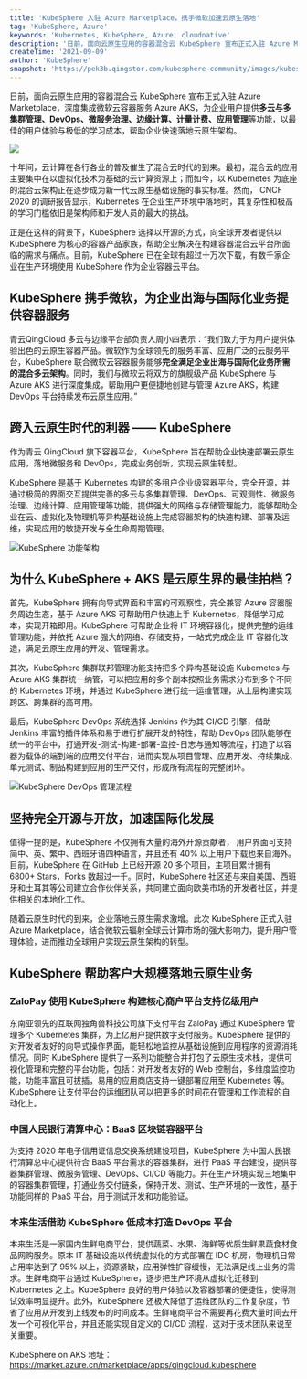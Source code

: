 ```yaml
---
title: 'KubeSphere 入驻 Azure Marketplace，携手微软加速云原生落地'
tag: 'KubeSphere, Azure'
keywords: 'Kubernetes, KubeSphere, Azure, cloudnative'
description: '日前，面向云原生应用的容器混合云 KubeSphere 宣布正式入驻 Azure Marketplace，深度集成微软云容器服务 Azure AKS，为企业用户提供多云与多集群管理、DevOps、微服务治理、边缘计算、计量计费、应用管理等功能，以最佳的用户体验与极低的学习成本，帮助企业快速落地云原生架构。'
createTime: '2021-09-09'
author: 'KubeSphere'
snapshot: 'https://pek3b.qingstor.com/kubesphere-community/images/kubesphere-azure-cover.png'
---
```


日前，面向云原生应用的容器混合云 KubeSphere 宣布正式入驻 Azure Marketplace，深度集成微软云容器服务 Azure AKS，为企业用户提供**多云与多集群管理、DevOps、微服务治理、边缘计算、计量计费、应用管理**等功能，以最佳的用户体验与极低的学习成本，帮助企业快速落地云原生架构。

![](https://pek3b.qingstor.com/kubesphere-community/images/kubesphere-on-azure.png)

十年间，云计算在各行各业的普及催生了混合云时代的到来。最初，混合云的应用主要集中在以虚拟化技术为基础的云计算资源上；而如今，以 Kubernetes 为底座的混合云架构正在逐步成为新一代云原生基础设施的事实标准。然而， CNCF 2020 的调研报告显示，Kubernetes 在企业生产环境中落地时，其复杂性和极高的学习门槛依旧是架构师和开发人员的最大的挑战。

正是在这样的背景下，KubeSphere 选择以开源的方式，向全球开发者提供以 KubeSphere 为核心的容器产品家族，帮助企业解决在构建容器混合云平台所面临的需求与痛点。目前，KubeSphere 已在全球有超过十万次下载，有数千家企业在生产环境使用 KubeSphere 作为企业容器云平台。

## KubeSphere 携手微软，为企业出海与国际化业务提供容器服务

青云QingCloud 多云与边缘平台部负责人周小四表示：“我们致力于为用户提供体验出色的云原生容器产品。微软作为全球领先的服务丰富、应用广泛的云服务平台，KubeSphere 联合微软云容器服务能够**完全满足企业出海与国际化业务所需的混合多云架构**。同时，我们与微软云将双方的旗舰级产品 KubeSphere 与 Azure AKS 进行深度集成，帮助用户更便捷地创建与管理 Azure AKS，构建 DevOps 平台持续发布云原生应用。” 

## 跨入云原生时代的利器 —— KubeSphere 

作为青云 QingCloud 旗下容器平台，KubeSphere 旨在帮助企业快速部署云原生应用，落地微服务和 DevOps，完成业务创新，实现云原生转型。

KubeSphere 是基于 Kubernetes 构建的多租户企业级容器平台，完全开源，并通过极简的界面交互提供完善的多云与多集群管理、DevOps、可观测性、微服务治理、边缘计算、应用管理等功能，提供强大的网络与存储管理能力，能够帮助企业在云、虚拟化及物理机等异构基础设施上完成容器架构的快速构建、部署及运维，实现应用的敏捷开发与全生命周期管理。

![KubeSphere 功能架构](https://pek3b.qingstor.com/kubesphere-community/images/kubesphere-feature-overview-9.jpg)

## 为什么 KubeSphere + AKS 是云原生界的最佳拍档？

首先，KubeSphere 拥有向导式界面和丰富的可观察性，完全兼容 Azure 容器服务周边生态，基于 Azure AKS 可帮助用户快速上手 Kubernetes，降低学习成本，实现开箱即用。KubeSphere 可帮助企业将 IT 环境容器化，提供完整的运维管理功能，并依托 Azure 强大的网络、存储支持，一站式完成企业 IT 容器化改造，满足云原生应用的开发、管理需求。

其次，KubeSphere 集群联邦管理功能支持把多个异构基础设施 Kubernetes 与 Azure AKS 集群统一纳管，可以把应用的多个副本按照业务需求分布到多个不同的 Kubernetes 环境，并通过 KubeSphere 进行统一运维管理，从上层构建实现跨区、跨集群的高可用。

最后，KubeSphere DevOps 系统选择 Jenkins 作为其 CI/CD 引擎，借助 Jenkins 丰富的插件体系和易于进行扩展开发的特性，帮助 DevOps 团队能够在统一的平台中，打通开发-测试-构建-部署-监控-日志与通知等流程，打造了以容器为载体的端到端的应用交付平台，进而实现从项目管理、应用开发、持续集成、单元测试、制品构建到应用的生产交付，形成所有流程的完整闭环。

![KubeSphere DevOps 管理流程](https://pek3b.qingstor.com/kubesphere-community/images/kubesphere-devops-pipline.png)

## 坚持完全开源与开放，加速国际化发展

值得一提的是，KubeSphere 不仅拥有大量的海外开源贡献者， 用户界面可支持简中、英、繁中、西班牙语四种语言，并且还有 40% 以上用户下载也来自海外。目前，KubeSphere 在 GitHub 上已经开源 20 多个项目，主项目累计拥有 6800+ Stars，Forks 数超过一千。同时，KubeSphere 社区还与来自美国、西班牙和土耳其等公司建立合作伙伴关系，共同建立面向欧美市场的开发者社区，并提供相关的本地化工作。

随着云原生时代的到来，企业落地云原生需求激增。此次 KubeSphere 正式入驻 Azure Marketplace，结合微软云辐射全球云计算市场的强大影响力，提升用户管理体验，进而推动全球用户实现云原生架构的转型。

## KubeSphere 帮助客户大规模落地云原生业务

### ZaloPay 使用 KubeSphere 构建核心商户平台支持亿级用户

东南亚领先的互联网独角兽科技公司旗下支付平台 ZaloPay  通过 KubeSphere 管理多个 Kubernetes 集群，为上亿用户提供数字支付服务。KubeSphere 提供的对开发者友好的向导式操作界面，能轻松地监控从基础设施到应用程序的资源消耗情况。同时 KubeSphere 提供了一系列功能整合并打包了云原生技术栈，提供可视化管理和完整的平台功能，包括：对开发者友好的 Web 控制台，多维度监控功能，功能丰富且可拔插，易用的应用商店支持一键部署应用至 Kubernetes 等。KubeSphere 让支付平台的运维团队可以把更多的时间花在管理和工作流程的自动化上。

### 中国人民银行清算中心：BaaS 区块链容器平台

为支持 2020 年电子信用证信息交换系统建设项目，KubeSphere 为中国人民银行清算总中心提供符合 BaaS 平台需求的容器集群，进行 PaaS 平台建设，提供容器集群管理、微服务管理、DevOps、CI/CD 等能力。并在生产环境实现三地集中的容器集群管理，打通业务交付链条，保持开发、测试、生产环境的一致性，基于功能同样的 PaaS 平台，用于测试开发和功能验证。

### 本来生活借助 KubeSphere 低成本打造 DevOps 平台

本来生活是一家国内生鲜电商平台，提供蔬菜、水果、海鲜等优质生鲜果蔬食材食品网购服务。原本 IT 基础设施以传统虚拟化的方式部署在 IDC 机房，物理机日常占用率达到了 95% 以上，资源紧缺，应用弹性扩容缓慢，无法满足线上业务的需求。生鲜电商平台通过 KubeSphere，逐步把生产环境从虚拟化迁移到 Kubernetes 之上。KubeSphere 良好的用户体验以及容器部署的便捷性，使得测试效率明显提升。此外，KubeSphere 还极大降低了运维团队的工作复杂度，节省了应用从开发到上线发布的时间成本。生鲜电商平台不需要再花费大量时间去开发一个可视化平台，并且还能实现自定义的 CI/CD 流程，这对于技术团队来说至关重要。


KubeSphere on AKS 地址： https://market.azure.cn/marketplace/apps/qingcloud.kubesphere

